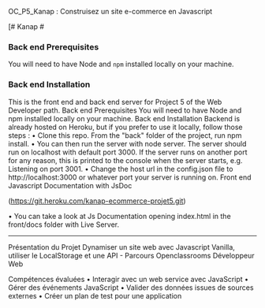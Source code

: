 OC_P5_Kanap : Construisez un site e-commerce en Javascript

 [# Kanap #

### Back end Prerequisites ###

You will need to have Node and `npm` installed locally on your machine.

### Back end Installation ###

This is the front end and back end server for Project 5 of the Web Developer path.
Back end Prerequisites
You will need to have Node and npm installed locally on your machine.
Back end Installation
Backend is already hosted on Heroku, but if you prefer to use it locally, follow those steps :
•	Clone this repo. From the "back" folder of the project, run npm install.
•	You can then run the server with node server. The server should run on localhost with default port 3000. If the server runs on another port for any reason, this is printed to the console when the server starts, e.g. Listening on port 3001.
•	Change the host url in the config.json file to http://localhost:3000 or whatever port your server is running on.
Front end Javascript Documentation with JsDoc

(https://git.heroku.com/kanap-ecommerce-projet5.git)  

•	You can take a look at Js Documentation opening index.html in the front/docs folder with Live Server.
________________________________________
Présentation du Projet
Dynamiser un site web avec Javascript Vanilla, utiliser le LocalStorage et une API - Parcours Openclassrooms Développeur Web
 
Compétences évaluées
•	Interagir avec un web service avec JavaScript
•	Gérer des événements JavaScript
•	Valider des données issues de sources externes
•	Créer un plan de test pour une application


